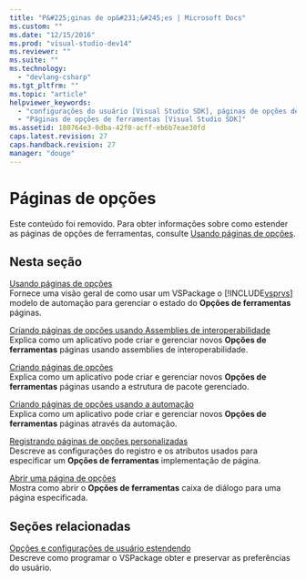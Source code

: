 ```yaml
---
title: "P&#225;ginas de op&#231;&#245;es | Microsoft Docs"
ms.custom: ""
ms.date: "12/15/2016"
ms.prod: "visual-studio-dev14"
ms.reviewer: ""
ms.suite: ""
ms.technology: 
  - "devlang-csharp"
ms.tgt_pltfrm: ""
ms.topic: "article"
helpviewer_keywords: 
  - "configurações do usuário [Visual Studio SDK], páginas de opções de ferramentas"
  - "Páginas de opções de ferramentas [Visual Studio SDK]"
ms.assetid: 180764e3-0dba-42f0-acff-eb6b7eae30fd
caps.latest.revision: 27
caps.handback.revision: 27
manager: "douge"
---
```

# P&#225;ginas de op&#231;&#245;es
Este conteúdo foi removido. Para obter informações sobre como estender as páginas de opções de ferramentas, consulte [Usando páginas de opções](../misc/using-options-pages.md).  
  
## Nesta seção  
 [Usando páginas de opções](../misc/using-options-pages.md)  
 Fornece uma visão geral de como usar um VSPackage o [!INCLUDE[vsprvs](../assembler/masm/includes/vsprvs_md.md)] modelo de automação para gerenciar o estado do **Opções de ferramentas** páginas.  
  
 [Criando páginas de opções usando Assemblies de interoperabilidade](../Topic/Creating%20Options%20Pages%20By%20Using%20Interop%20Assemblies.md)  
 Explica como um aplicativo pode criar e gerenciar novos **Opções de ferramentas** páginas usando assemblies de interoperabilidade.  
  
 [Criando páginas de opções](../Topic/Creating%20Options%20Pages.md)  
 Explica como um aplicativo pode criar e gerenciar novos **Opções de ferramentas** páginas usando a estrutura de pacote gerenciado.  
  
 [Criando páginas de opções usando a automação](../misc/creating-options-pages-by-using-automation.md)  
 Explica como um aplicativo pode criar e gerenciar novos **Opções de ferramentas** páginas através da automação.  
  
 [Registrando páginas de opções personalizadas](../misc/registering-custom-options-pages.md)  
 Descreve as configurações do registro e os atributos usados para especificar um **Opções de ferramentas** implementação de página.  
  
 [Abrir uma página de opções](../misc/opening-an-options-page.md)  
 Mostra como abrir o **Opções de ferramentas** caixa de diálogo para uma página especificada.  
  
## Seções relacionadas  
 [Opções e configurações de usuário estendendo](../Topic/Extending%20User%20Settings%20and%20Options.md)  
 Descreve como programar o VSPackage obter e preservar as preferências do usuário.